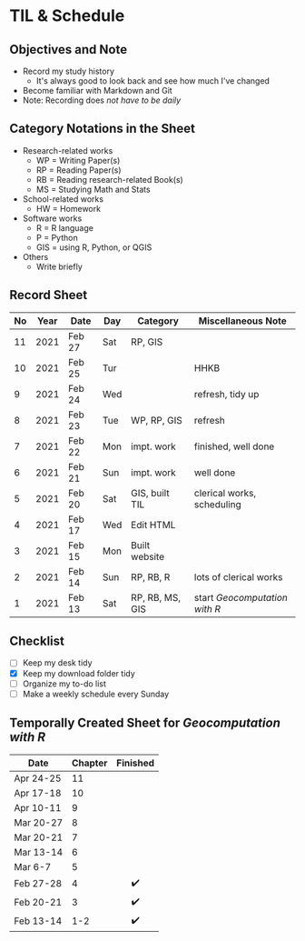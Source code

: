 # TIL & Schedule #

## Objectives and Note ##

* Record my study history
  * It's always good to look back and see how much I've changed
* Become familiar with Markdown and Git
* Note: Recording does *not have to be daily*

## Category Notations in the Sheet ##

* Research-related works
  * WP = Writing Paper(s)
  * RP = Reading Paper(s)
  * RB = Reading research-related Book(s)
  * MS = Studying Math and Stats
* School-related works
  * HW = Homework
* Software works
  * R = R language
  * P = Python
  * GIS = using R, Python, or QGIS
* Others
  * Write briefly

## Record Sheet ##

| No  | Year | Date   | Day | Category        | Miscellaneous Note                |
|-----|------|--------|-----|-----------------|-----------------------------------|
| 11  | 2021 | Feb 27 | Sat | RP, GIS         |                                   |
| 10  | 2021 | Feb 25 | Tur |                 | HHKB                              |
| 9   | 2021 | Feb 24 | Wed |                 | refresh, tidy up                  |
| 8   | 2021 | Feb 23 | Tue | WP, RP, GIS     | refresh                           |
| 7   | 2021 | Feb 22 | Mon | impt. work      | finished, well done               |
| 6   | 2021 | Feb 21 | Sun | impt. work      | well done                         |
| 5   | 2021 | Feb 20 | Sat | GIS, built TIL  | clerical works, scheduling        |
| 4   | 2021 | Feb 17 | Wed | Edit HTML       |                                   |
| 3   | 2021 | Feb 15 | Mon | Built website   |                                   |
| 2   | 2021 | Feb 14 | Sun | RP, RB, R       | lots of clerical works            |
| 1   | 2021 | Feb 13 | Sat | RP, RB, MS, GIS | start *Geocomputation with R*     |

## Checklist ##
* [ ] Keep my desk tidy
* [x] Keep my download folder tidy
* [ ] Organize my to-do list
* [ ] Make a weekly schedule every Sunday

## Temporally Created Sheet for *Geocomputation with R* ##

| Date      | Chapter | Finished           |
|-----------|---------|:------------------:|
| Apr 24-25 | 11      |  |
| Apr 17-18 | 10      |  |
| Apr 10-11 | 9       |  |
| Mar 20-27 | 8       |  |
| Mar 20-21 | 7       |  |
| Mar 13-14 | 6       |  |
| Mar 6-7   | 5       |  |
| Feb 27-28 | 4       | :heavy_check_mark: |
| Feb 20-21 | 3       | :heavy_check_mark: |
| Feb 13-14 | 1-2     | :heavy_check_mark: |
